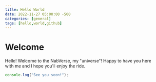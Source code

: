 ```yaml
---
title: Hello World
date: 2022-11-27 05:00:00 -500
categories: [general]
tags: [hello,world,github]
---
```


# Welcome
Hello! Welcome to the NabVerse, my "universe"! Happy to have you here with me and I hope you'll enjoy the ride.

```javascript
console.log("See you soon!");
```
